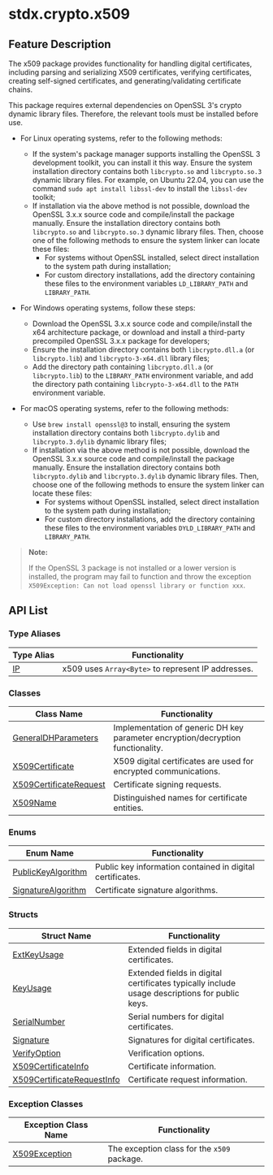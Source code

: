 # stdx.crypto.x509

## Feature Description

The x509 package provides functionality for handling digital certificates, including parsing and serializing X509 certificates, verifying certificates, creating self-signed certificates, and generating/validating certificate chains.

This package requires external dependencies on OpenSSL 3's crypto dynamic library files. Therefore, the relevant tools must be installed before use.

- For Linux operating systems, refer to the following methods:
    - If the system's package manager supports installing the OpenSSL 3 development toolkit, you can install it this way. Ensure the system installation directory contains both `libcrypto.so` and `libcrypto.so.3` dynamic library files. For example, on Ubuntu 22.04, you can use the command `sudo apt install libssl-dev` to install the `libssl-dev` toolkit;
    - If installation via the above method is not possible, download the OpenSSL 3.x.x source code and compile/install the package manually. Ensure the installation directory contains both `libcrypto.so` and `libcrypto.so.3` dynamic library files. Then, choose one of the following methods to ensure the system linker can locate these files:
        - For systems without OpenSSL installed, select direct installation to the system path during installation;
        - For custom directory installations, add the directory containing these files to the environment variables `LD_LIBRARY_PATH` and `LIBRARY_PATH`.

- For Windows operating systems, follow these steps:
    - Download the OpenSSL 3.x.x source code and compile/install the x64 architecture package, or download and install a third-party precompiled OpenSSL 3.x.x package for developers;
    - Ensure the installation directory contains both `libcrypto.dll.a` (or `libcrypto.lib`) and `libcrypto-3-x64.dll` library files;
    - Add the directory path containing `libcrypto.dll.a` (or `libcrypto.lib`) to the `LIBRARY_PATH` environment variable, and add the directory path containing `libcrypto-3-x64.dll` to the `PATH` environment variable.

- For macOS operating systems, refer to the following methods:
    - Use `brew install openssl@3` to install, ensuring the system installation directory contains both `libcrypto.dylib` and `libcrypto.3.dylib` dynamic library files;
    - If installation via the above method is not possible, download the OpenSSL 3.x.x source code and compile/install the package manually. Ensure the installation directory contains both `libcrypto.dylib` and `libcrypto.3.dylib` dynamic library files. Then, choose one of the following methods to ensure the system linker can locate these files:
        - For systems without OpenSSL installed, select direct installation to the system path during installation;
        - For custom directory installations, add the directory containing these files to the environment variables `DYLD_LIBRARY_PATH` and `LIBRARY_PATH`.

> **Note:**
>
> If the OpenSSL 3 package is not installed or a lower version is installed, the program may fail to function and throw the exception `X509Exception: Can not load openssl library or function xxx`.

## API List

### Type Aliases

| Type Alias                                                      | Functionality                     |
| ------------------------------------------------------------- | -------------------------------- |
| [IP](./x509_package_api/x509_package_type.md#type-ip) | x509 uses `Array<Byte>` to represent IP addresses. |

### Classes

| Class Name                                                   | Functionality                     |
| ---------------------------------------------------------- | -------------------------------- |
| [GeneralDHParameters](./x509_package_api/x509_package_classes.md#class-generaldhparameters)       | Implementation of generic DH key parameter encryption/decryption functionality.          |
| [X509Certificate](./x509_package_api/x509_package_classes.md#class-x509certificate) | X509 digital certificates are used for encrypted communications. |
| [X509CertificateRequest](./x509_package_api/x509_package_classes.md#class-x509certificaterequest) | Certificate signing requests. |
| [X509Name](./x509_package_api/x509_package_classes.md#class-x509name) | Distinguished names for certificate entities. |

### Enums

| Enum Name                                                                                     | Functionality                     |
| ------------------------------------------------------------------------------------------- | -------------------------------- |
| [PublicKeyAlgorithm](./x509_package_api/x509_package_enums.md#enum-publickeyalgorithm)       | Public key information contained in digital certificates. |
| [SignatureAlgorithm](./x509_package_api/x509_package_enums.md#enum-signaturealgorithm)       | Certificate signature algorithms. |

### Structs

| Struct Name                                                                               | Functionality                     |
| --------------------------------------------------------------------------------------- | -------------------------------- |
| [ExtKeyUsage](./x509_package_api/x509_package_structs.md#struct-extkeyusage)             | Extended fields in digital certificates. |
| [KeyUsage](./x509_package_api/x509_package_structs.md#struct-keyusage)                   | Extended fields in digital certificates typically include usage descriptions for public keys. |
| [SerialNumber](./x509_package_api/x509_package_structs.md#struct-serialnumber)          | Serial numbers for digital certificates. |
| [Signature](./x509_package_api/x509_package_structs.md#struct-signature)                | Signatures for digital certificates. |
| [VerifyOption](./x509_package_api/x509_package_structs.md#struct-verifyoption)          | Verification options. |
| [X509CertificateInfo](./x509_package_api/x509_package_structs.md#struct-x509certificateinfo) | Certificate information. |
| [X509CertificateRequestInfo](./x509_package_api/x509_package_structs.md#struct-x509certificaterequestinfo) | Certificate request information. |

### Exception Classes

| Exception Class Name                                          | Functionality                     |
| ---------------------------------------------------------- | -------------------------------- |
| [X509Exception](./x509_package_api/x509_package_exceptions.md#class-x509exception) | The exception class for the `x509` package. |
